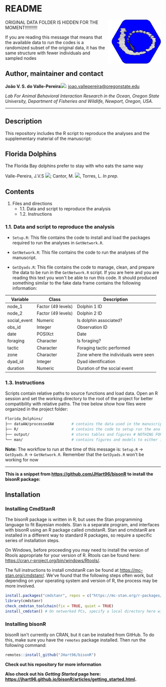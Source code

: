 # README #
<img src="man/Figures/FloridaDolphinsLogo.png" align="right" width="170px"/>

ORIGINAL DATA FOLDER IS HIDDEN FOR THE MOMENT!!!!!!!!!!

If you are reading this message that means that the available data to run the codes is a randomized subset of the original data, it has the same structure with fewer individuals and sampled nodes

## Author, maintainer and contact

**João V. S. do Valle-Pereira**[![](https://orcid.org/sites/default/files/images/orcid_16x16.png)](http://orcid.org/0000-0002-1880-9495): joao.vallepereira@oregonstate.edu       

   
*Lab For Animal Behavioral Interaction Research in the Ocean, Oregon State University, Department of Fisheries and Wildlife, Newport, Oregon, USA.*

--------------------------------------
## Description

This repository includes the R script to reproduce the analyses and the supplementary material of the manuscript:     
## Florida Dolphins
The Florida Bay dolphins prefer to stay with who eats the same way 

Valle-Pereira, J.V.S [![](https://orcid.org/sites/default/files/images/orcid_16x16.png)](http://orcid.org/0000-0002-1880-9495); Cantor, M. [![](https://orcid.org/sites/default/files/images/orcid_16x16.png)](http://orcid.org/0000-0002-0019-5106), Torres, L. *In prep*.

## Contents

1. Files and directions
    * 1.1. Data and script to reproduce the analysis
    * 1.2. Instructions

### 1.1. Data and script to reproduce the analysis

- `Setup.R`: This file contains the code to install and load the packages required to run the analyses in `GetNetwork.R`.

- `GetNetwork.R`: This file contains the code to run the analyses of the manuscript.

- `GetDyads.R`: This file contains the code to manage, clean, and prepare the data to be run in the `GetNetwork.R` script. If you are here and you are reading this text you won't be able to run this code. It should produced something similar to the fake data frame contains the following information: 

| Variable        | Class              | Description                          |
|-----------------|--------------------|--------------------------------------|
| node_1          | Factor (49 levels) | Dolphin 1 ID                         |
| node_2          | Factor (49 levels) | Dolphin 2 ID                         |
| social_event    | Numeric            | Is dolphin associated?               |
| obs_id          | Integer            | Observation ID                       |
| date            | POSIXct            | Date                                 |
| foraging        | Character          | Is foraging?                         |
| tactic          | Character          | Foraging tactic performed            |
| zone            | Character          | Zone where the individuals were seen |
| dyad_id         | Integer            | Dyad identification                  |
| duration        | Numeric            | Duration of the social event         |

### 1.3. Instructions

Scripts contain relative paths to source functions and load data. Open an R session and set the working directory to the root of the project for better compatibility with relative paths. The tree below show how files were organized in the project folder:

```bash
Florida_Dolphins/
├── dataAW/processedAW        # contains the data used in the manuscript
├── R/                        # contains the code to setup run the analyses
├── output/                   # stores tables and figures # NOTHING FOR NOW
└── man/                      # contains figures and models to either implement on the analysis or in the GitHub layout
```
**Note:** The workflow to run at the time of this message is:  `Setup.R` &rarr; `GetDyads.R` &rarr; `GetNetwork.R`. Remember that the `GetDyads.R` won't be working for now

--------------------------------------

**This is a snippet from https://github.com/JHart96/bisonR to install the bisonR package:**
## Installation

### Installing CmdStanR

The bisonR package is written in R, but uses the Stan programming language to fit Bayesian models. Stan is a separate program, and interfaces with bisonR using an R package called cmdstanR. Stan and cmdstanR are installed in a different way to standard R packages, so require a specific series of installation steps. 

On Windows, before proceeding you may need to install the version of Rtools appropriate for your version of R. Rtools can be found here: https://cran.r-project.org/bin/windows/Rtools/.

The full instructions to install cmdstanR can be found at https://mc-stan.org/cmdstanr/. We've found that the following steps often work, but depending on your operating system and version of R, the process may be more involved.

```r
install.packages("cmdstanr", repos = c("https://mc-stan.org/r-packages/", getOption("repos")))
library(cmdstanr)
check_cmdstan_toolchain(fix = TRUE, quiet = TRUE)
install_cmdstan() # On networked PCs, specify a local directory here with the argument dir=path_to_local_directory
```

### Installing bisonR

bisonR isn't currently on CRAN, but it can be installed from GitHub. To do this, make sure you have the `remotes` package installed. Then run the following command:

```r
remotes::install_github("JHart96/bisonR")
```

**Check out his repository for more information**

**Also check out his *Getting Started* page here: https://jhart96.github.io/bisonR/articles/getting_started.html.**












